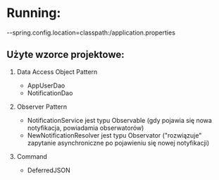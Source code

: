 # Running:

--spring.config.location=classpath:/application.properties 

## Użyte wzorce projektowe:

1. Data Access Object Pattern
    - AppUserDao
    - NotificationDao
    
2. Observer Pattern
    - NotificationService jest typu Observable (gdy pojawia się nowa notyfikacja, powiadamia obserwatorów)
    - NewNotificationResolver jest typu Observator ("rozwiązuje" zapytanie asynchroniczne po pojawieniu się nowej notyfikacji)
    
3. Command
    - DeferredJSON